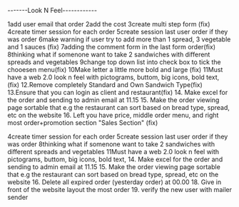 -------Look N Feel------------

1add user email that order
2add the cost 
3create multi step form (fix)
4create timer session for each order
5create session last user order if they was order
6make warning if user try to add more than 1 spread, 3 vegetable and 1 sauces (fix)
7adding the comment form in the last form order(fix)
8thinking what if somenone want to take 2 sandwiches with different spreads and vegetables
9change top down list into check box to tick the chooesen menu(fix)
10Make letter a little more bold and large (fix)
11Must have a web 2.0 look n feel with pictograms, buttom, big icons,  bold text, (fix)
12.Remove completely Standard and Own Sandwich Type(fix)
13.Ensure that you can login as client and restaurant(fix)
14. Make excel for the order and sending to admin email at 11.15
15. Make the order viewing page sortable that e.g the restaurant can sort based on bread type, spread, etc on the website 
16. Left you have price, middle order menu, and right most order+promotion section "Sales Section" (fix)




4create timer session for each order
5create session last user order if they was order
8thinking what if somenone want to take 2 sandwiches with different spreads and vegetables
11Must have a web 2.0 look n feel with pictograms, buttom, big icons,  bold text,
14. Make excel for the order and sending to admin email at 11.15
15. Make the order viewing page sortable that e.g the restaurant can sort based on bread type, spread, etc on the website
16. Delete all expired order (yesterday order) at 00.00
18. Give in front of the website layout the most order
19. verify the new user with mailer sender












